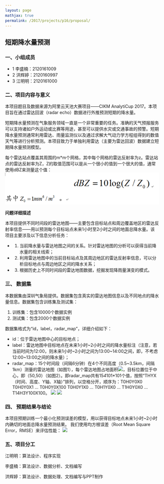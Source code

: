 ```yaml
---
layout: page
mathjax: true
permalink: /2017/projects/p16/proposal/
---
```


## 短期降水量预测

### 一、小组成员

- 1 李盛楠：2120161009
- 2 洪辉婷：2120160997
- 3 江明明：2120161000

### 二、项目内容与意义

本项目题目及数据来源为阿里云天池大赛项目——CIKM AnalytiCup 2017。本项目旨在通过雷达回波（radar echo）数据进行外推预测短期的降水量。

短期降水量预测在气象服务领域一直是一个非常重要的任务。准确的天气预报服务可以支持诸如户外运动或比赛等用途，甚至可以提供水灾或交通事故的预警。短期降水量预测通常利用雷达、雨量监测仪以及通过求解大气动力学方程组得到的数值天气等进行分析预测。本项目致力于单独利用雷达（主要为雷达回波）数据建立短期降水量预测模型。

每个雷达站点覆盖其周围的m*m个网格，其中每个网格的雷达反射率为z。雷达站点的雷达反射率为Z，Z的取值范围可以是从一个很小的值到一个很大的值，通常使用dBZ来测量这个值：
![](https://github.com/xhhszc/image-for-DM/raw/master/function-1.png)

**问题详细描述**

本项目提供不同时间段的雷达地图——主要包含目标站点和周边覆盖地区的雷达反射率信息——用以预测每个目标站点未来1小时至2小时之间的地面总降水量。该项目主要涉及以下信息分析任务：

- 1.	当前降水量与雷达地图之间的关系。针对雷达地图的分析可以获得当前降水量的相关线索；
- 2.	利用雷达地图中的当前目标站点及其周边地区的雷达反射率信息，可以分析目标地点与周边地区之间的降水关系；
- 3.	根据历史上不同时间段的雷达地图数据，挖掘发现降雨量演变的模式。

### 三、	数据集
本数据集由深圳气象局提供。数据集包含真实的雷达地图信息以及不同地点的降水量信息。数据集包含训练集及测试集：
1)	训练集：包含10000个数据实例
2)	测试集：包含2000个数据实例

数据集格式为“id，label，radar_map”，详细介绍如下：

- id：位于雷达地图中心的目标地点；
- label：雷达地图中目标地点在未来1小时\~2小时之间的降水量标注（注意，若当前时间为12:00，则未来1小时\~2小时之间为13:00\~14:00之间，即，不考虑12:00\~13:00之间的降水量）；
- radar_map：15个时间段（间隔6分钟）在4个不同高度（0.5\~3.5km，间隔1km）测量的雷达地图（如图1），每个雷达地图占地面积![](https://github.com/xhhszc/image-for-DM/raw/master/function-2.png)，目标位置位于中心，即（50,50）（如图2）。即radar_map共有15*4*101*101个值，按照“THYX（时间、高度、Y轴、X轴）”排列，以空格分开，顺序为：T0H0Y0X0 T0H0Y0X1 … T0H0Y0X100 T0H0Y1X0 … T0H1Y0X0 … T1H0Y0X0 … T14H3Y100X100。
![](https://github.com/xhhszc/image-for-DM/raw/master/image-1.png)
![](https://github.com/xhhszc/image-for-DM/raw/master/image-2.png)

### 四、	预期结果与结论

本项目预期训练一个最小化预测误差的模型，用以获得目标地点未来1小时\~2小时内确切的地面总降水量预测结果。 我们使用均方根误差（Root Mean Square Error，RMSE）来评估性能：
![](https://github.com/xhhszc/image-for-DM/raw/master/function-3.png)

### 五、项目分工

江明明：算法设计、程序实现

李盛楠：算法设计、数据分析、文档编写

洪辉婷：算法设计、数据处理、文档编写与PPT制作